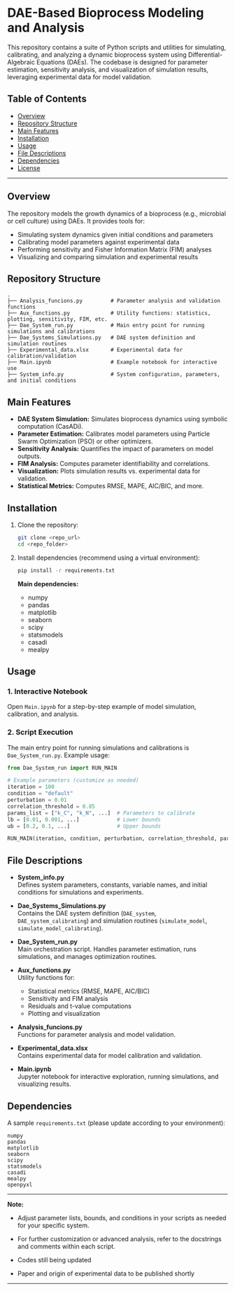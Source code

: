# DAE-Based Bioprocess Modeling and Analysis

This repository contains a suite of Python scripts and utilities for simulating, calibrating, and analyzing a dynamic bioprocess system using Differential-Algebraic Equations (DAEs). The codebase is designed for parameter estimation, sensitivity analysis, and visualization of simulation results, leveraging experimental data for model validation.

## Table of Contents

- [Overview](#overview)
- [Repository Structure](#repository-structure)
- [Main Features](#main-features)
- [Installation](#installation)
- [Usage](#usage)
- [File Descriptions](#file-descriptions)
- [Dependencies](#dependencies)
- [License](#license)

---

## Overview

The repository models the growth dynamics of a bioprocess (e.g., microbial or cell culture) using DAEs. It provides tools for:
- Simulating system dynamics given initial conditions and parameters
- Calibrating model parameters against experimental data
- Performing sensitivity and Fisher Information Matrix (FIM) analyses
- Visualizing and comparing simulation and experimental results

## Repository Structure

```
.
├── Analysis_funcions.py         # Parameter analysis and validation functions
├── Aux_functions.py             # Utility functions: statistics, plotting, sensitivity, FIM, etc.
├── Dae_System_run.py            # Main entry point for running simulations and calibrations
├── Dae_Systems_Simulations.py   # DAE system definition and simulation routines
├── Experimental_data.xlsx       # Experimental data for calibration/validation
├── Main.ipynb                   # Example notebook for interactive use
├── System_info.py               # System configuration, parameters, and initial conditions
```

## Main Features

- **DAE System Simulation:** Simulates bioprocess dynamics using symbolic computation (CasADi).
- **Parameter Estimation:** Calibrates model parameters using Particle Swarm Optimization (PSO) or other optimizers.
- **Sensitivity Analysis:** Quantifies the impact of parameters on model outputs.
- **FIM Analysis:** Computes parameter identifiability and correlations.
- **Visualization:** Plots simulation results vs. experimental data for validation.
- **Statistical Metrics:** Computes RMSE, MAPE, AIC/BIC, and more.

## Installation

1. Clone the repository:
   ```bash
   git clone <repo_url>
   cd <repo_folder>
   ```

2. Install dependencies (recommend using a virtual environment):
   ```bash
   pip install -r requirements.txt
   ```

   **Main dependencies:**
   - numpy
   - pandas
   - matplotlib
   - seaborn
   - scipy
   - statsmodels
   - casadi
   - mealpy

## Usage

### 1. Interactive Notebook

Open `Main.ipynb` for a step-by-step example of model simulation, calibration, and analysis.

### 2. Script Execution

The main entry point for running simulations and calibrations is `Dae_System_run.py`. Example usage:

```python
from Dae_System_run import RUN_MAIN

# Example parameters (customize as needed)
iteration = 100
condition = "default"
perturbation = 0.01
correlation_threshold = 0.85
params_list = ["k_C", "k_N", ...]  # Parameters to calibrate
lb = [0.01, 0.001, ...]            # Lower bounds
ub = [0.2, 0.1, ...]               # Upper bounds

RUN_MAIN(iteration, condition, perturbation, correlation_threshold, params_list, lb, ub)
```

## File Descriptions

- **System_info.py**  
  Defines system parameters, constants, variable names, and initial conditions for simulations and experiments.

- **Dae_Systems_Simulations.py**  
  Contains the DAE system definition (`DAE_system`, `DAE_system_calibrating`) and simulation routines (`simulate_model`, `simulate_model_calibrating`).

- **Dae_System_run.py**  
  Main orchestration script. Handles parameter estimation, runs simulations, and manages optimization routines.

- **Aux_functions.py**  
  Utility functions for:
  - Statistical metrics (RMSE, MAPE, AIC/BIC)
  - Sensitivity and FIM analysis
  - Residuals and t-value computations
  - Plotting and visualization

- **Analysis_funcions.py**  
  Functions for parameter analysis and model validation.

- **Experimental_data.xlsx**  
  Contains experimental data for model calibration and validation.

- **Main.ipynb**  
  Jupyter notebook for interactive exploration, running simulations, and visualizing results.

## Dependencies

A sample `requirements.txt` (please update according to your environment):

```
numpy
pandas
matplotlib
seaborn
scipy
statsmodels
casadi
mealpy
openpyxl
```

---

**Note:**  
- Adjust parameter lists, bounds, and conditions in your scripts as needed for your specific system.
- For further customization or advanced analysis, refer to the docstrings and comments within each script.

- Codes still being updated
- Paper and origin of experimental data to be published shortly

---
